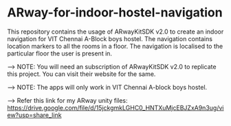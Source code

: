 # ARway-for-indoor-hostel-navigation
This repository contains the usage of ARwayKitSDK v2.0 to create an indoor navigation for VIT Chennai A-Block boys hostel. The navigation contains location markers to all the rooms in a floor. The navigation is localised to the particular floor the user is present in.

--> NOTE: You will need an subscription of ARwayKitSDK v2.0 to replicate this project. You can visit their website for the same.

--> NOTE: The apps will only work in VIT Chennai A-block boys hostel.

--> Refer this link for my ARway unity files: https://drive.google.com/file/d/15jckgmkLGHC0_HNTXuMjcEBJZxA9n3ug/view?usp=share_link

